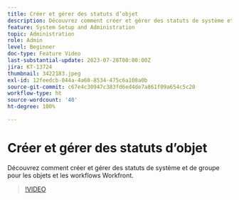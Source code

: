 ```yaml
---
title: Créer et gérer des statuts d’objet
description: Découvrez comment créer et gérer des statuts de système et de groupe pour les objets et les workflows Workfront.
feature: System Setup and Administration
topic: Administration
role: Admin
level: Beginner
doc-type: Feature Video
last-substantial-update: 2023-07-28T00:00:00Z
jira: KT-13724
thumbnail: 3422183.jpeg
exl-id: 12feedcb-044a-4a60-8534-475c6a108a0b
source-git-commit: c67e4c30947c383fd6ed4de7a861f09a654c5c20
workflow-type: ht
source-wordcount: '40'
ht-degree: 100%

---
```


# Créer et gérer des statuts d’objet

Découvrez comment créer et gérer des statuts de système et de groupe pour les objets et les workflows Workfront.

>[!VIDEO](https://video.tv.adobe.com/v/3422183/?learn=on)
